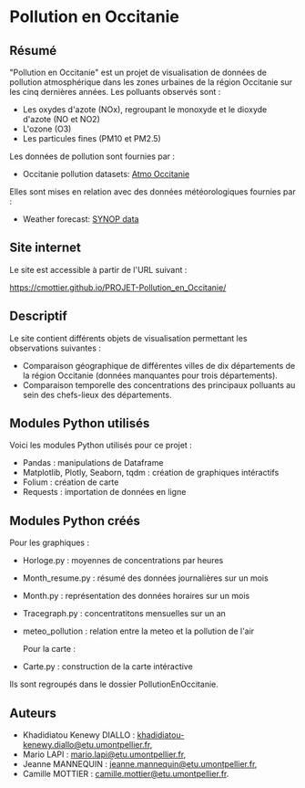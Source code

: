 # Pollution en Occitanie

## Résumé

"Pollution en Occitanie" est un projet de visualisation de données de pollution atmosphérique dans les zones urbaines de la région Occitanie sur les cinq dernières années. Les polluants observés sont :

- Les oxydes d'azote (NOx), regroupant le monoxyde et le dioxyde d'azote (NO et NO2)
- L'ozone (O3)
- Les particules fines (PM10 et PM2.5)

 Les données de pollution sont fournies par : 

- Occitanie pollution datasets: [Atmo Occitanie](https://data-atmo-occitanie.opendata.arcgis.com/pages/liste-des-flux)

Elles sont mises en relation avec des données météorologiques fournies par : 

- Weather forecast: [SYNOP data](https://public.opendatasoft.com/explore/dataset/donnees-synop-essentielles-omm/api/?sort=date)


## Site internet

Le site est accessible à partir de l'URL suivant :

<https://cmottier.github.io/PROJET-Pollution_en_Occitanie/>


## Descriptif

Le site contient différents objets de visualisation permettant les observations suivantes :

- Comparaison géographique de différentes villes de dix départements de la région Occitanie (données manquantes pour trois départements).
- Comparaison temporelle des concentrations des principaux polluants au sein des chefs-lieux des départements. 

## Modules Python utilisés


Voici les modules Python utilisés pour ce projet :

- Pandas : manipulations de Dataframe
- Matplotlib, Plotly, Seaborn, tqdm : création de graphiques intéractifs
- Folium : création de carte
- Requests : importation de données en ligne

## Modules Python créés

Pour les graphiques :

- Horloge.py : moyennes de concentrations par heures
- Month_resume.py : résumé des données journalières sur un mois
- Month.py : représentation des données horaires sur un mois
- Tracegraph.py : concentratitons mensuelles sur un an
- meteo_pollution : relation entre la meteo et la pollution de l'air

  Pour la carte : 
- Carte.py : construction de la carte intéractive

Ils sont regroupés dans le dossier PollutionEnOccitanie. 

## Auteurs

- Khadidiatou Kenewy DIALLO : [khadidiatou-kenewy.diallo@etu.umontpellier.fr](mailto:khadidiatou-kenewy.diallo@etu.umontpellier.fr),
- Mario LAPI : [mario.lapi@etu.umontpellier.fr](mailto:mario.lapi@etu.umontpellier.fr),
- Jeanne MANNEQUIN : [jeanne.mannequin@etu.umontpellier.fr](mailto:jeanne.mannequin@etu.umontpellier.fr),
- Camille MOTTIER : [camille.mottier@etu.umontpellier.fr](mailto:camille.mottier@etu.umontpellier.fr).